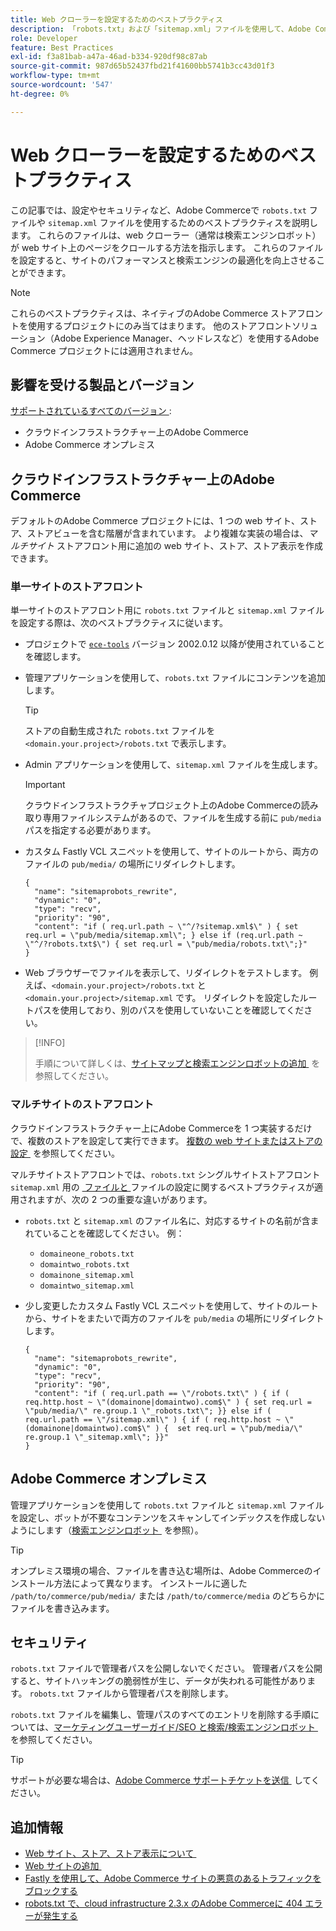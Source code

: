 ```yaml
---
title: Web クローラーを設定するためのベストプラクティス
description: 「robots.txt」および「sitemap.xml」ファイルを使用して、Adobe Commerce サイトに関する手順を web クローラーに渡す方法を説明します。
role: Developer
feature: Best Practices
exl-id: f3a81bab-a47a-46ad-b334-920df98c87ab
source-git-commit: 987d65b52437fbd21f41600bb5741b3cc43d01f3
workflow-type: tm+mt
source-wordcount: '547'
ht-degree: 0%

---
```



# Web クローラーを設定するためのベストプラクティス

この記事では、設定やセキュリティなど、Adobe Commerceで `robots.txt` ファイルや `sitemap.xml` ファイルを使用するためのベストプラクティスを説明します。 これらのファイルは、web クローラー（通常は検索エンジンロボット）が web サイト上のページをクロールする方法を指示します。 これらのファイルを設定すると、サイトのパフォーマンスと検索エンジンの最適化を向上させることができます。

>[!NOTE]
>
>これらのベストプラクティスは、ネイティブのAdobe Commerce ストアフロントを使用するプロジェクトにのみ当てはまります。 他のストアフロントソリューション（Adobe Experience Manager、ヘッドレスなど）を使用するAdobe Commerce プロジェクトには適用されません。

## 影響を受ける製品とバージョン

[&#x200B; サポートされているすべてのバージョン &#x200B;](../../../release/versions.md):

- クラウドインフラストラクチャー上のAdobe Commerce
- Adobe Commerce オンプレミス

## クラウドインフラストラクチャー上のAdobe Commerce

デフォルトのAdobe Commerce プロジェクトには、1 つの web サイト、ストア、ストアビューを含む階層が含まれています。 より複雑な実装の場合は、_マルチサイト_ ストアフロント用に追加の web サイト、ストア、ストア表示を作成できます。

### 単一サイトのストアフロント

単一サイトのストアフロント用に `robots.txt` ファイルと `sitemap.xml` ファイルを設定する際は、次のベストプラクティスに従います。

- プロジェクトで [`ece-tools`](https://experienceleague.adobe.com/ja/docs/commerce-cloud-service/user-guide/release-notes/ece-tools-package) バージョン 2002.0.12 以降が使用されていることを確認します。
- 管理アプリケーションを使用して、`robots.txt` ファイルにコンテンツを追加します。

  >[!TIP]
  >
  >ストアの自動生成された `robots.txt` ファイルを `<domain.your.project>/robots.txt` で表示します。

- Admin アプリケーションを使用して、`sitemap.xml` ファイルを生成します。

  >[!IMPORTANT]
  >
  >クラウドインフラストラクチャプロジェクト上のAdobe Commerceの読み取り専用ファイルシステムがあるので、ファイルを生成する前に `pub/media` パスを指定する必要があります。

- カスタム Fastly VCL スニペットを使用して、サイトのルートから、両方のファイルの `pub/media/` の場所にリダイレクトします。

  ```vcl
  {
    "name": "sitemaprobots_rewrite",
    "dynamic": "0",
    "type": "recv",
    "priority": "90",
    "content": "if ( req.url.path ~ \"^/?sitemap.xml$\" ) { set req.url = \"pub/media/sitemap.xml\"; } else if (req.url.path ~ \"^/?robots.txt$\") { set req.url = \"pub/media/robots.txt\";}"
  }
  ```

- Web ブラウザーでファイルを表示して、リダイレクトをテストします。 例えば、`<domain.your.project>/robots.txt` と `<domain.your.project>/sitemap.xml` です。 リダイレクトを設定したルートパスを使用しており、別のパスを使用していないことを確認してください。

>[!INFO]
>
>手順について詳しくは、[&#x200B; サイトマップと検索エンジンロボットの追加 &#x200B;](https://experienceleague.adobe.com/ja/docs/commerce-cloud-service/user-guide/configure-store/robots-sitemap) を参照してください。


### マルチサイトのストアフロント

クラウドインフラストラクチャー上にAdobe Commerceを 1 つ実装するだけで、複数のストアを設定して実行できます。 [&#x200B; 複数の web サイトまたはストアの設定 &#x200B;](https://experienceleague.adobe.com/ja/docs/commerce-cloud-service/user-guide/configure-store/multiple-sites) を参照してください。

マルチサイトストアフロントでは、`robots.txt` シングルサイトストアフロント `sitemap.xml` 用の [&#x200B; ファイルと &#x200B;](#single-site-storefronts) ファイルの設定に関するベストプラクティスが適用されますが、次の 2 つの重要な違いがあります。

- `robots.txt` と `sitemap.xml` のファイル名に、対応するサイトの名前が含まれていることを確認してください。 例：
   - `domaineone_robots.txt`
   - `domaintwo_robots.txt`
   - `domainone_sitemap.xml`
   - `domaintwo_sitemap.xml`

- 少し変更したカスタム Fastly VCL スニペットを使用して、サイトのルートから、サイトをまたいで両方のファイルを `pub/media` の場所にリダイレクトします。

  ```vcl
  {
    "name": "sitemaprobots_rewrite",
    "dynamic": "0",
    "type": "recv",
    "priority": "90",
    "content": "if ( req.url.path == \"/robots.txt\" ) { if ( req.http.host ~ \"(domainone|domaintwo).com$\" ) { set req.url = \"pub/media/\" re.group.1 \"_robots.txt\"; }} else if ( req.url.path == \"/sitemap.xml\" ) { if ( req.http.host ~ \"(domainone|domaintwo).com$\" ) {  set req.url = \"pub/media/\" re.group.1 \"_sitemap.xml\"; }}"
  }
  ```

## Adobe Commerce オンプレミス

管理アプリケーションを使用して `robots.txt` ファイルと `sitemap.xml` ファイルを設定し、ボットが不要なコンテンツをスキャンしてインデックスを作成しないようにします（[&#x200B; 検索エンジンロボット &#x200B;](https://experienceleague.adobe.com/docs/commerce-admin/marketing/seo/seo-overview.html?lang=ja#search-engine-robots) を参照）。

>[!TIP]
>
>オンプレミス環境の場合、ファイルを書き込む場所は、Adobe Commerceのインストール方法によって異なります。 インストールに適した `/path/to/commerce/pub/media/` または `/path/to/commerce/media` のどちらかにファイルを書き込みます。

## セキュリティ

`robots.txt` ファイルで管理者パスを公開しないでください。 管理者パスを公開すると、サイトハッキングの脆弱性が生じ、データが失われる可能性があります。 `robots.txt` ファイルから管理者パスを削除します。

`robots.txt` ファイルを編集し、管理パスのすべてのエントリを削除する手順については、[&#x200B; マーケティングユーザーガイド/SEO と検索/検索エンジンロボット &#x200B;](https://experienceleague.adobe.com/docs/commerce-admin/marketing/seo/seo-overview.html?lang=ja#search-engine-robots) を参照してください。

>[!TIP]
>
>サポートが必要な場合は、[Adobe Commerce サポートチケットを送信 &#x200B;](https://experienceleague.adobe.com/docs/commerce-knowledge-base/kb/help-center-guide/magento-help-center-user-guide.html?lang=ja#submit-ticket) してください。

## 追加情報

- [Web サイト、ストア、ストア表示について &#x200B;](https://experienceleague.adobe.com/ja/docs/commerce-cloud-service/user-guide/configure-store/best-practices)
- [Web サイトの追加 &#x200B;](https://experienceleague.adobe.com/ja/docs/commerce-admin/stores-sales/site-store/stores#add-websites)
- [Fastly を使用して、Adobe Commerce サイトの悪意のあるトラフィックをブロックする &#x200B;](https://experienceleague.adobe.com/ja/docs/commerce-cloud-service/user-guide/cdn/custom-vcl-snippets/fastly-vcl-blocking)
- [robots.txt で、cloud infrastructure 2.3.x のAdobe Commerceに 404 エラーが発生する &#x200B;](https://experienceleague.adobe.com/docs/commerce-knowledge-base/kb/troubleshooting/miscellaneous/robots.txt-gives-404-error-magento-commerce-cloud-2.3.x.html?lang=ja)
